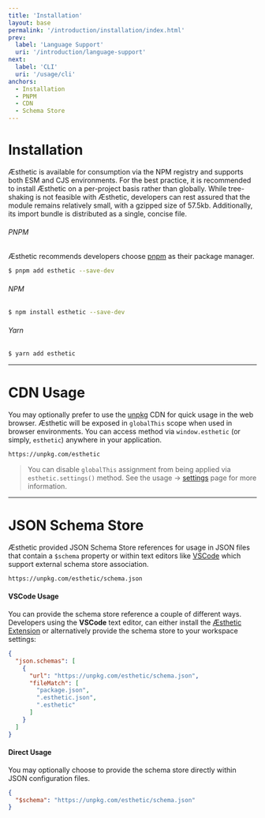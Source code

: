 ```yaml
---
title: 'Installation'
layout: base
permalink: '/introduction/installation/index.html'
prev:
  label: 'Language Support'
  uri: '/introduction/language-support'
next:
  label: 'CLI'
  uri: '/usage/cli'
anchors:
  - Installation
  - PNPM
  - CDN
  - Schema Store
---
```


# Installation

Æsthetic is available for consumption via the NPM registry and supports both ESM and CJS environments. For the best practice, it is recommended to install Æsthetic on a per-project basis rather than globally. While tree-shaking is not feasible with Æsthetic, developers can rest assured that the module remains relatively small, with a gzipped size of 57.5kb. Additionally, its import bundle is distributed as a single, concise file.

###### PNPM

Æsthetic recommends developers choose [pnpm](https://pnpm.js.org/en/cli/install) as their package manager.

```bash
$ pnpm add esthetic --save-dev
```

###### NPM

```bash
$ npm install esthetic --save-dev
```

###### Yarn

```bash
$ yarn add esthetic
```

---

# CDN Usage

You may optionally prefer to use the [unpkg](https://unpkg.com/estheitc) CDN for quick usage in the web browser. Æsthetic will be exposed in `globalThis` scope when used in browser environments. You can access method via `window.esthetic` (or simply, `esthetic`) anywhere in your application.

```bash
https://unpkg.com/esthetic
```

> You can disable `globalThis` assignment from being applied via `esthetic.settings()` method. See the usage → [settings](/usage/settings) page for more information.

---

# JSON Schema Store

Æsthetic provided JSON Schema Store references for usage in JSON files that contain a `$schema` property or within text editors like [VSCode](https://code.visualstudio.com/) which support external schema store association.

```bash
https://unpkg.com/esthetic/schema.json
```

#### VSCode Usage

You can provide the schema store reference a couple of different ways. Developers using the **VSCode** text editor, can either install the [Æsthetic Extension](#) or alternatively provide the schema store to your workspace settings:

<!-- prettier-ignore -->
```json
{
  "json.schemas": [
    {
      "url": "https://unpkg.com/esthetic/schema.json",
      "fileMatch": [
        "package.json",
        ".esthetic.json",
        ".esthetic"
      ]
    }
  ]
}
```

#### Direct Usage

You may optionally choose to provide the schema store directly within JSON configuration files.

```json
{
  "$schema": "https://unpkg.com/esthetic/schema.json"
}
```
